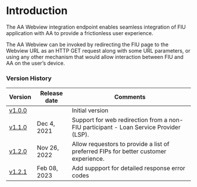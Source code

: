 # Introduction

The AA Webview integration endpoint enables seamless integration of FIU application with AA to provide a frictionless user experience.

The AA Webview can be invoked by redirecting the FIU page to the Webview URL as an HTTP GET request along with some URL parameters, or using any other mechanism that would allow interaction between FIU and AA on the user’s device.

### Version History

| Version                                                                  | Release date | Comments                                                                              |
| ------------------------------------------------------------------------ | ------------ | ------------------------------------------------------------------------------------- |
| [v1.0.0](https://sahamati.gitbook.io/aa-redirection-guidelines/v/1.0.0/) |              | Initial version                                                                       |
| [v1.1.0](https://sahamati.gitbook.io/aa-redirection-guidelines/v/1.1.0/) | Dec 4, 2021  | Support for web redirection from a non-FIU participant - Loan Service Provider (LSP). |
| [v1.2.0](https://sahamati.gitbook.io/aa-redirection-guidelines/v/1.2.0/) | Nov 26, 2022 | Allow requestors to provide a list of preferred FIPs for better customer experience.  |
| [v1.2.1](https://sahamati.gitbook.io/aa-redirection-guidelines/v/1.2.1/) | Feb 08, 2023 | Add suppport for detailed response error codes
